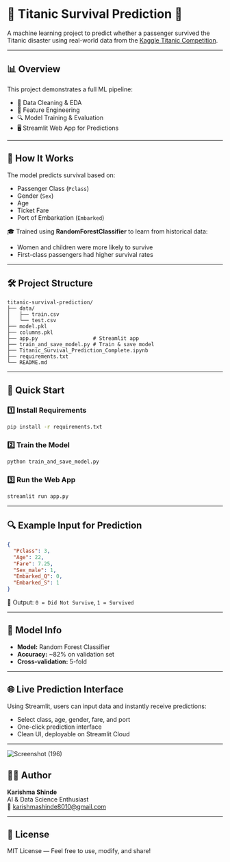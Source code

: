
# 🚢 Titanic Survival Prediction 🎯

A machine learning project to predict whether a passenger survived the Titanic disaster using real-world data from the [Kaggle Titanic Competition](https://www.kaggle.com/competitions/titanic).

---

## 📊 Overview

This project demonstrates a full ML pipeline:
- 📌 Data Cleaning & EDA
- 🧠 Feature Engineering
- 🔍 Model Training & Evaluation
- 🖥️ Streamlit Web App for Predictions

---

## 🧠 How It Works

The model predicts survival based on:
- Passenger Class (`Pclass`)
- Gender (`Sex`)
- Age
- Ticket Fare
- Port of Embarkation (`Embarked`)

🎓 Trained using **RandomForestClassifier** to learn from historical data:
- Women and children were more likely to survive
- First-class passengers had higher survival rates

---

## 🛠 Project Structure

```
titanic-survival-prediction/
├── data/
│   ├── train.csv
│   └── test.csv
├── model.pkl
├── columns.pkl
├── app.py                  # Streamlit app
├── train_and_save_model.py # Train & save model
├── Titanic_Survival_Prediction_Complete.ipynb
├── requirements.txt
└── README.md
```

---

## 🚀 Quick Start

### 1️⃣ Install Requirements

```bash
pip install -r requirements.txt
```

### 2️⃣ Train the Model

```bash
python train_and_save_model.py
```

### 3️⃣ Run the Web App

```bash
streamlit run app.py
```

---

## 🔍 Example Input for Prediction

```json
{
  "Pclass": 3,
  "Age": 22,
  "Fare": 7.25,
  "Sex_male": 1,
  "Embarked_Q": 0,
  "Embarked_S": 1
}
```

📌 Output: `0 = Did Not Survive`, `1 = Survived`

---

## 🧠 Model Info

- **Model:** Random Forest Classifier
- **Accuracy:** ~82% on validation set
- **Cross-validation:** 5-fold

---

## 🌐 Live Prediction Interface

Using Streamlit, users can input data and instantly receive predictions:
- Select class, age, gender, fare, and port
- One-click prediction interface
- Clean UI, deployable on Streamlit Cloud

---
![Screenshot (196)](https://github.com/user-attachments/assets/0c789181-8584-4e27-8513-f8ab040adbd3)



## 👩‍💻 Author

**Karishma Shinde**  
AI & Data Science Enthusiast  
📧 karishmashinde8010@gmail.com

---

## 📄 License

MIT License — Feel free to use, modify, and share!
